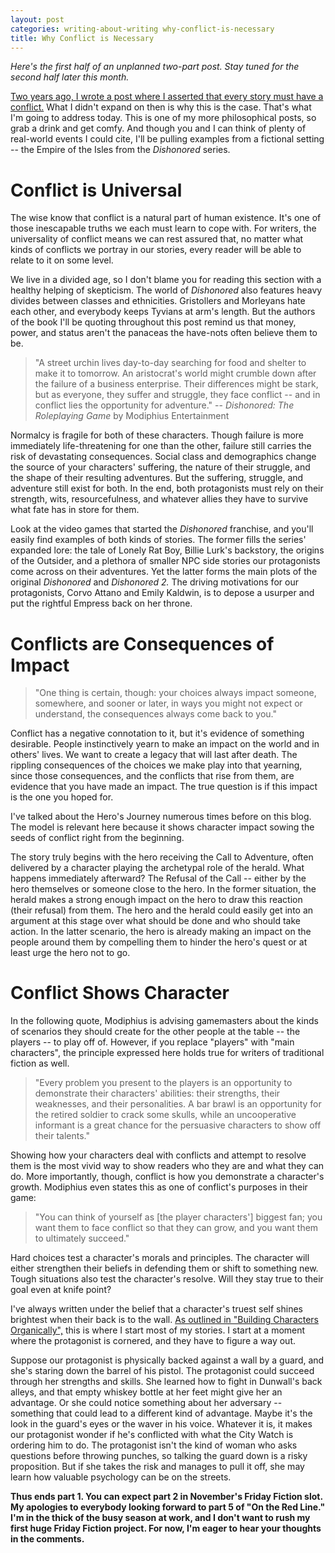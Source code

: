 ```yaml
---
layout: post
categories: writing-about-writing why-conflict-is-necessary
title: Why Conflict is Necessary
---
```


*Here's the first half of an unplanned two-part post. Stay tuned for the second half later this month.*

[Two years ago, I wrote a post where I asserted that every story must have a conflict.](https://apprenticewordsmith.com//2018/10/12/character-vs-conflict/) What I didn't expand on then is why this is the case. That's what I'm going to address today. This is one of my more philosophical posts, so grab a drink and get comfy. And though you and I can think of plenty of real-world events I could cite, I'll be pulling examples from a fictional setting -- the Empire of the Isles from the *Dishonored* series.

<!--excerpt-->

# Conflict is Universal #

The wise know that conflict is a natural part of human existence. It's one of those inescapable truths we each must learn to cope with. For writers, the universality of conflict means we can rest assured that, no matter what kinds of conflicts we portray in our stories, every reader will be able to relate to it on some level.

We live in a divided age, so I don't blame you for reading this section with a healthy helping of skepticism. The world of *Dishonored* also features heavy divides between classes and ethnicities. Gristollers and Morleyans hate each other, and everybody keeps Tyvians at arm's length. But the authors of the book I'll be quoting throughout this post remind us that money, power, and status aren't the panaceas the have-nots often believe them to be.

>"A street urchin lives day-to-day searching for food and shelter to make it to tomorrow. An aristocrat's world might crumble down after the failure of a business enterprise. Their differences might be stark, but as everyone, they suffer and struggle, they face conflict -- and in conflict lies the opportunity for adventure." -- *Dishonored: The Roleplaying Game* by Modiphius Entertainment

Normalcy is fragile for both of these characters. Though failure is more immediately life-threatening for one than the other, failure still carries the risk of devastating consequences. Social class and demographics change the source of your characters' suffering, the nature of their struggle, and the shape of their resulting adventures. But the suffering, struggle, and adventure still exist for both. In the end, both protagonists must rely on their strength, wits, resourcefulness, and whatever allies they have to survive what fate has in store for them.

Look at the video games that started the *Dishonored* franchise, and you'll easily find examples of both kinds of stories. The former fills the series' expanded lore: the tale of Lonely Rat Boy, Billie Lurk's backstory, the origins of the Outsider, and a plethora of smaller NPC side stories our protagonists come across on their adventures. Yet the latter forms the main plots of the original *Dishonored* and *Dishonored 2.* The driving motivations for our protagonists, Corvo Attano and Emily Kaldwin, is to depose a usurper and put the rightful Empress back on her throne.

# Conflicts are Consequences of Impact #

>"One thing is certain, though: your choices always impact someone, somewhere, and sooner or later, in ways you might not expect or understand, the consequences always come back to you."

Conflict has a negative connotation to it, but it's evidence of something desirable. People instinctively yearn to make an impact on the world and in others' lives. We want to create a legacy that will last after death. The rippling consequences of the choices we make play into that yearning, since those consequences, and the conflicts that rise from them, are evidence that you have made an impact. The true question is if this impact is the one you hoped for.

I've talked about the Hero's Journey numerous times before on this blog. The model is relevant here because it shows character impact sowing the seeds of conflict right from the beginning.

The story truly begins with the hero receiving the Call to Adventure, often delivered by a character playing the archetypal role of the herald. What happens immediately afterward? The Refusal of the Call -- either by the hero themselves or someone close to the hero. In the former situation, the herald makes a strong enough impact on the hero to draw this reaction (their refusal) from them. The hero and the herald could easily get into an argument at this stage over what should be done and who should take action. In the latter scenario, the hero is already making an impact on the people around them by compelling them to hinder the hero's quest or at least urge the hero not to go.

# Conflict Shows Character #

In the following quote, Modiphius is advising gamemasters about the kinds of scenarios they should create for the other people at the table -- the players -- to play off of. However, if you replace "players" with "main characters", the principle expressed here holds true for writers of traditional fiction as well.

>"Every problem you present to the players is an opportunity to demonstrate their characters' abilities: their strengths, their weaknesses, and their personalities. A bar brawl is an opportunity for the retired soldier to crack some skulls, while an uncooperative informant is a great chance for the persuasive characters to show off their talents."

Showing how your characters deal with conflicts and attempt to resolve them is the most vivid way to show readers who they are and what they can do. More importantly, though, conflict is how you demonstrate a character's growth. Modiphius even states this as one of conflict's purposes in their game:

>"You can think of yourself as [the player characters'] biggest fan; you want them to face conflict so that they can grow, and you want them to ultimately succeed."

Hard choices test a character's morals and principles. The character will either strengthen their beliefs in defending them or shift to something new. Tough situations also test the character's resolve. Will they stay true to their goal even at knife point?

I've always written under the belief that a character's truest self shines brightest when their back is to the wall. [As outlined in "Building Characters Organically",](https://apprenticewordsmith.com//2018/11/09/building-characters-organically/) this is where I start most of my stories. I start at a moment where the protagonist is cornered, and they have to figure a way out.

Suppose our protagonist is physically backed against a wall by a guard, and she's staring down the barrel of his pistol. The protagonist could succeed through her strengths and skills. She learned how to fight in Dunwall's back alleys, and that empty whiskey bottle at her feet might give her an advantage. Or she could notice something about her adversary -- something that could lead to a different kind of advantage. Maybe it's the look in the guard's eyes or the waver in his voice. Whatever it is, it makes our protagonist wonder if he's conflicted with what the City Watch is ordering him to do. The protagonist isn't the kind of woman who asks questions before throwing punches, so talking the guard down is a risky proposition. But if she takes the risk and manages to pull it off, she may learn how valuable psychology can be on the streets.

**Thus ends part 1. You can expect part 2 in November's Friday Fiction slot. My apologies to everybody looking forward to part 5 of "On the Red Line." I'm in the thick of the busy season at work, and I don't want to rush my first huge Friday Fiction project. For now, I'm eager to hear your thoughts in the comments.**
